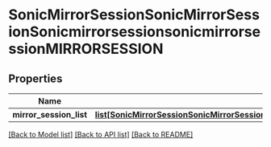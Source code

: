 # SonicMirrorSessionSonicMirrorSessionSonicmirrorsessionsonicmirrorsessionMIRRORSESSION

## Properties
Name | Type | Description | Notes
------------ | ------------- | ------------- | -------------
**mirror_session_list** | [**list[SonicMirrorSessionSonicMirrorSessionSonicmirrorsessionsonicmirrorsessionMIRRORSESSIONMIRRORSESSIONLIST]**](SonicMirrorSessionSonicMirrorSessionSonicmirrorsessionsonicmirrorsessionMIRRORSESSIONMIRRORSESSIONLIST.md) |  | [optional] 

[[Back to Model list]](../README.md#documentation-for-models) [[Back to API list]](../README.md#documentation-for-api-endpoints) [[Back to README]](../README.md)


